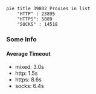 
```mermaid
pie title 39802 Proxies in list
    "HTTP" : 23895
    "HTTPS": 5889
    "SOCKS" : 14518
```

### Some Info
#### Average Timeout

- mixed: 3.0s
- http: 1.5s
- https: 8.6s
- socks: 6.4s